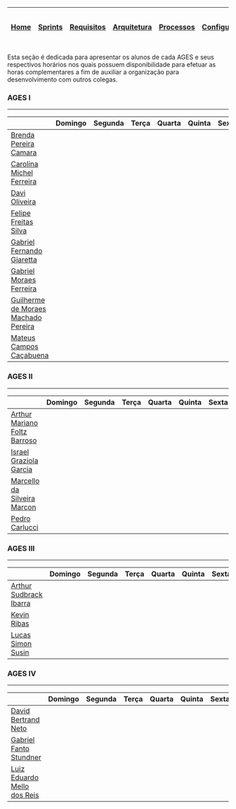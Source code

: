 |[Home](home)|[Sprints](sprints)|[Requisitos](requisitos)|[Arquitetura](arquitetura)|[Processos](processos)|[Configuração](configuracao)|[Mockups](mockups)|[Banco de Dados](banco_dados)|[Instalação](instalacao)|[Gerência de Projeto](Gerenciamento do Projeto)|[Horários Disponiveis](horarios)|
|---|---|---|---|---|---|---|---|---|---|---|

Esta seção é dedicada para apresentar os alunos de cada AGES e seus respectivos horários nos quais possuem disponibilidade para efetuar as horas complementares a fim de auxiliar a organização para desenvolvimento com outros colegas.

### AGES I
------------------------------------------
|  | Domingo | Segunda | Terça| Quarta | Quinta | Sexta | Sábado | 
|--- |--- |--- |--- |--- |--- |--- |--- |
| <a href="https://tools.ages.pucrs.br/brenda.camara">Brenda Pereira Camara</a> | | | | | | |
| <a href="https://tools.ages.pucrs.br/carol.ferreira">Carolina Michel Ferreira</a> | | | | | | |
| <a href="https://tools.ages.pucrs.br/davi.oliveira">Davi Oliveira</a> | | | | | | |
| <a href="https://tools.ages.pucrs.br/felipe.silva">Felipe Freitas Silva</a> | | | | | | |
| <a href="https://tools.ages.pucrs.br/gabriel.giaretta">Gabriel Fernando Giaretta</a> | | | | | | |
| <a href="https://tools.ages.pucrs.br/gabriel.ferreira">Gabriel Moraes Ferreira</a> | | | | | | |
| <a href="https://tools.ages.pucrs.br/guilherme.pereira">Guilherme de Moraes Machado Pereira</a> | | | | | | |
| <a href="https://tools.ages.pucrs.br/mateus.campos">Mateus Campos Caçabuena</a> | | | | | | |

### AGES II
------------------------------------------
|  | Domingo | Segunda | Terça| Quarta | Quinta | Sexta | Sábado | 
|--- |--- |--- |--- |--- |--- |--- |--- |
| <a href="https://tools.ages.pucrs.br/arthur.barroso">Arthur Mariano Foltz Barroso</a> | | | | | | |
| <a href="https://tools.ages.pucrs.br/israel.garcia">Israel Graziola Garcia</a> | | | | | | |
| <a href="https://tools.ages.pucrs.br/marcello.marcon">Marcello da Silveira Marcon</a> | | | | | | |
| <a href="https://tools.ages.pucrs.br/pedro.carlucci">Pedro Carlucci</a> | | | | | | |

### AGES III
------------------------------------------
|  | Domingo | Segunda | Terça| Quarta | Quinta | Sexta | Sábado | 
|--- |--- |--- |--- |--- |--- |--- |--- |
| <a href="https://tools.ages.pucrs.br/arthur.ibarra">Arthur Sudbrack Ibarra</a> | | | | | | |
| <a href="https://tools.ages.pucrs.br/kevin.ribas">Kevin Ribas</a> | | | | | | |
| <a href="https://tools.ages.pucrs.br/lucas.susin">Lucas Simon Susin</a> | | | | | | |

### AGES IV
------------------------------------------
|  | Domingo | Segunda | Terça| Quarta | Quinta | Sexta | Sábado | 
|--- |--- |--- |--- |--- |--- |--- |--- |
| <a href="https://tools.ages.pucrs.br/david.neto">David Bertrand Neto</a> | | | | | | |
| <a href="https://tools.ages.pucrs.br/gabriel.stundner">Gabriel Fanto Stundner</a>      | | | | | | |
| <a href="https://tools.ages.pucrs.br/luiz.reis">Luiz Eduardo Mello dos Reis</a> | | | | | | |


